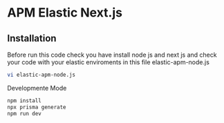 # APM Elastic Next.js


## Installation

Before run this code check you have install node js and next js and check your code with your elastic enviroments in this file elastic-apm-node.js

```sh
vi elastic-apm-node.js
```

Developmente Mode

```sh
npm install
npx prisma generate
npm run dev
```

